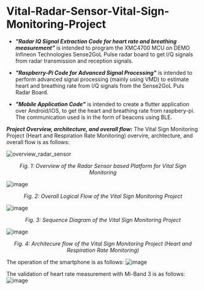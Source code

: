 # Vital-Radar-Sensor-Vital-Sign-Monitoring-Project

- ***"Radar IQ Signal Extraction Code for heart rate and breathing measurement"*** is intended to program the XMC4700 MCU on DEMO Infineon Technologies Sense2GoL Pulse radar board to get I/Q signals from radar transmission and reception signals.

- ***"Raspberry-Pi Code for Advanced Signal Processing"*** is intended to perform advanced signal processing (mainly using VMD) to estimate heart and breathing rate from I/Q signals from the Sense2GoL Puls Radar Board.

- ***"Mobile Application Code"*** is intended to create a flutter application over Android/iOS, to get the heart and breathing rate from raspbery-pi. The communication used is in the form of beacons using BLE.

***Project Overview, architecture, and overall flow:***
The Vital Sign Monitoring Project (Heart and Respiration Rate Monitoring) overvire, archtecture, and overall flow is as follows:

![overview_radar_sensor](https://user-images.githubusercontent.com/60351044/208501403-255fe521-7c6f-473a-b36a-dcfab65e5b4d.png)
<p align="center">
  <em>Fig. 1: Overview of the Radar Sensor based Platform for Vital Sign Monitoring</em>  
</p>

![image](https://user-images.githubusercontent.com/47445756/189482335-ecb69b67-5282-402b-89de-fa624ecdc8cf.png)
<p align="center">
  <em>Fig. 2: Overall Logical Flow of the Vital Sign Monitoring Project</em>  
</p>

![image](https://user-images.githubusercontent.com/47445756/189482345-42dc5205-8873-4c0d-a802-9330b4ee4eac.png)
<p align="center">
  <em>Fig. 3: Sequence Diagram of the Vital Sign Monitoring Project</em>  
</p>

![image](https://user-images.githubusercontent.com/47445756/189482367-0ec0985c-0597-4574-ab69-bfaf3e52761b.png)
<p align="center">
  <em>Fig. 4: Architecure flow of the Vital Sign Monitoring Project (Heart and Respiration Rate Monitoring)</em>  
</p>

The operation of the smartphone is as follows:
![image](https://user-images.githubusercontent.com/47445756/189482452-7cd9d83d-85c6-4413-95ab-1fc5759e92a0.png)


The validation of heart rate measurement with Mi-Band 3 is as follows:
![image](https://user-images.githubusercontent.com/47445756/189482463-cd7ec2db-b2d8-4b48-b2dc-888c21128c6d.png)
